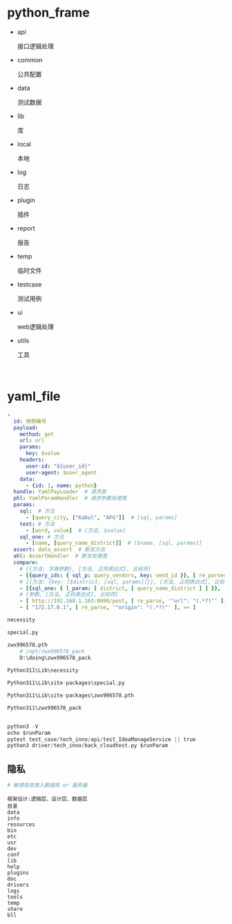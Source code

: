 # python_frame



-   api

    接口逻辑处理

-   common

    公共配置


-   data

    测试数据

-   lib

    库

-   local

    本地

-   log

    日志

-   plugin

    插件

-   report

    报告

-   temp

    临时文件

-   testcase

    测试用例

-   ui

    web逻辑处理

-   utils

    工具

    ​


# yaml_file

```yaml
-
  id: 用例编号
  payload:
    method: get
    url: url
    params:
      key: $value
    headers:
      user-id: "${user_id}"
      user-agent: $user_agent
    data:
      - {id: 1, name: python}
  handle: YamlPayLoader  # 请求类
  phl: YamlParamHandler  # 请求参数处理类
  params:
    sql:  # 方法
      - [query_city, ["Kabul", "AFG"]]  # [sql, params]
    text: # 方法
      - [word, value]  # [方法, $value]
    sql_one: # 方法
      - [name, [query_name_district]]  # [$name, [sql, params]]
  assert: data_assert  # 断言方法
  ahl: AssertHandler  # 断言处理类
  compare:
  	# [{方法: 字典参数}, [方法, 正则表达式], 比较符]
    - [{query_ids: { sql_p: query_vendors, key: vend_id }}, [ re_parses, '"vend_id": (\d+)' ], "==" ]
    # [{方法: {key: [$district, [sql, params]]}}, [方法, 正则表达式], 比较符]
    - [{sql_one: { l_param: [ district, [ query_name_district ] ] }}, [ re_parse, '"district": "(.*?)"' ], == ]
    # [参数, [方法, 正则表达式], 比较符]
    - [ http://192.168.1.163:8090/post, [ re_parse, '"url": "(.*?)"' ], in ]
    - [ "172.17.0.1", [ re_parse, '"origin": "(.*?)"' ], == ]
```



```python
necessity

special.py

zwx996578.pth
	# /opt/zwx996578_pack
	D:\doing\zwx996578_pack
        
Python311\Lib\necessity

Python311\Lib\site-packages\special.py

Python311\Lib\site-packages\zwx996578.pth

Python311\zwx996578_pack


python3 -V
echo $runParam
pytest test_case/tech_inno/api/test_IdeaManageService || true
python3 driver/tech_inno/back_cloudtest.py $runParam

```



## 隐私

```python
# 敏感信息放入数据库 or 服务器
```



```
框架设计:逻辑层、设计层、数据层
目录
data
info
resources
bin
etc
usr
dev
conf
lib
help
plugins
doc
drivers
logs
tools
temp
share
bll

```

